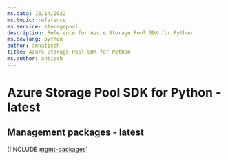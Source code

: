 ```yaml
---
ms.data: 10/14/2022
ms.topic: reference
ms.service: storagepool
description: Reference for Azure Storage Pool SDK for Python
ms.devlang: python
author: annatisch
title: Azure Storage Pool SDK for Python
ms.author: antisch
---
```

# Azure Storage Pool SDK for Python - latest

## Management packages - latest
[!INCLUDE [mgmt-packages](storage-pool-mgmt-index.md)]